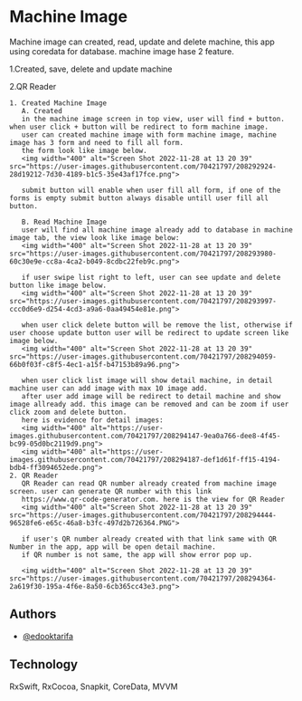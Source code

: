 
# Machine Image

Machine image can created, read, update and delete machine, this app using coredata for database.
machine image hase 2 feature. 

1.Created, save, delete and update machine

2.QR Reader

    1. Created Machine Image
       A. Created
       in the machine image screen in top view, user will find + button. when user click + button will be redirect to form machine image.
       user can created machine image with form machine image, machine image has 3 form and need to fill all form.
       the form look like image below.
       <img width="400" alt="Screen Shot 2022-11-28 at 13 20 39" src="https://user-images.githubusercontent.com/70421797/208292924-28d19212-7d30-4189-b1c5-35e43af17fce.png">
      
       submit button will enable when user fill all form, if one of the forms is empty submit button always disable untill user fill all button.

       B. Read Machine Image
       user will find all machine image already add to database in machine image tab, the view look like image below:
       <img width="400" alt="Screen Shot 2022-11-28 at 13 20 39" src="https://user-images.githubusercontent.com/70421797/208293980-60c30e9e-cc8a-4ca2-b049-8cdbc22feb9c.png">

       if user swipe list right to left, user can see update and delete button like image below.
       <img width="400" alt="Screen Shot 2022-11-28 at 13 20 39" src="https://user-images.githubusercontent.com/70421797/208293997-ccc0d6e9-d254-4cd3-a9a6-0aa49454e81e.png">

       when user click delete button will be remove the list, otherwise if user choose update button user will be redirect to update screen like image below.
       <img width="400" alt="Screen Shot 2022-11-28 at 13 20 39" src="https://user-images.githubusercontent.com/70421797/208294059-66b0f03f-c8f5-4ec1-a15f-b47153b89a96.png">

       when user click list image will show detail machine, in detail machine user can add image with max 10 image add.
       after user add image will be redirect to detail machine and show image allready add. this image can be removed and can be zoom if user click zoom and delete button.
       here is evidence for detail images:
       <img width="400" alt="https://user-images.githubusercontent.com/70421797/208294147-9ea0a766-dee8-4f45-bc99-05d0bc2119d9.png">
       <img width="400" alt="https://user-images.githubusercontent.com/70421797/208294187-def1d61f-ff15-4194-bdb4-ff3094652ede.png">
    2. QR Reader
       QR Reader can read QR number already created from machine image screen. user can generate QR number with this link
       https://www.qr-code-generator.com. here is the view for QR Reader
       <img width="400" alt="Screen Shot 2022-11-28 at 13 20 39" src="https://user-images.githubusercontent.com/70421797/208294444-96528fe6-e65c-46a8-b3fc-497d2b726364.PNG">

       if user's QR number already created with that link same with QR Number in the app, app will be open detail machine.
       if QR number is not same, the app will show error pop up.

       <img width="400" alt="Screen Shot 2022-11-28 at 13 20 39" src="https://user-images.githubusercontent.com/70421797/208294364-2a619f30-195a-4f6e-8a50-6cb365cc43e3.png">

 
## Authors

- [@edooktarifa](https://www.github.com/octokatherine)


## Technology

RxSwift, RxCocoa, Snapkit, CoreData, MVVM